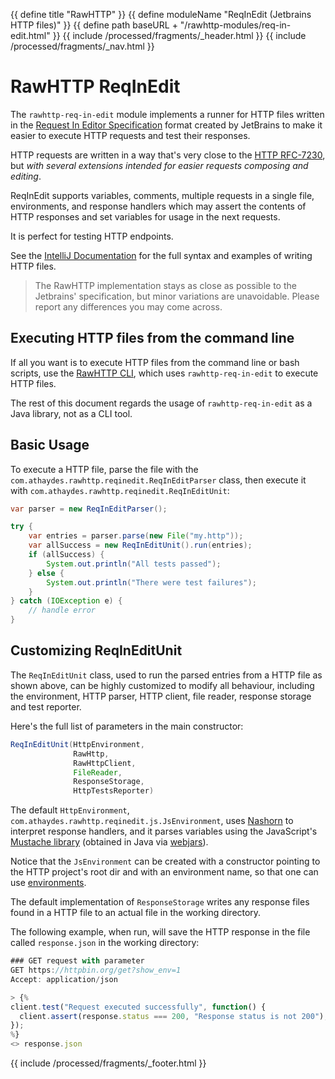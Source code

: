 {{ define title "RawHTTP" }}
{{ define moduleName "ReqInEdit (Jetbrains HTTP files)" }}
{{ define path baseURL + "/rawhttp-modules/req-in-edit.html" }}
{{ include /processed/fragments/_header.html }}
{{ include /processed/fragments/_nav.html }}

# RawHTTP ReqInEdit

The `rawhttp-req-in-edit` module implements a runner for HTTP files written in the [Request In Editor Specification](https://github.com/JetBrains/http-request-in-editor-spec)
format created by JetBrains to make it easier to execute HTTP requests and test their responses.

HTTP requests are written in a way that's very close to the [HTTP RFC-7230](https://tools.ietf.org/html/rfc7230#section-3),
but _with several extensions intended for easier requests composing and editing_.

ReqInEdit supports variables, comments, multiple requests in a single file, environments,
and response handlers which may assert the contents of HTTP responses and set variables for usage in the next
requests.

It is perfect for testing HTTP endpoints.

See the [IntelliJ Documentation](https://www.jetbrains.com/help/idea/http-client-in-product-code-editor.html) for
the full syntax and examples of writing HTTP files. 

> The RawHTTP implementation stays as close as possible to the Jetbrains' specification, but minor variations are unavoidable.
  Please report any differences you may come across.

## Executing HTTP files from the command line

If all you want is to execute HTTP files from the command line or bash scripts, use the
[RawHTTP CLI](cli.html), which uses `rawhttp-req-in-edit` to execute HTTP files.

The rest of this document regards the usage of `rawhttp-req-in-edit` as a Java library, not as a CLI tool. 

## Basic Usage

To execute a HTTP file, parse the file with the `com.athaydes.rawhttp.reqinedit.ReqInEditParser` class, 
then execute it with `com.athaydes.rawhttp.reqinedit.ReqInEditUnit`:

```java
var parser = new ReqInEditParser();

try {
    var entries = parser.parse(new File("my.http"));
    var allSuccess = new ReqInEditUnit().run(entries);
    if (allSuccess) {
        System.out.println("All tests passed");
    } else {
        System.out.println("There were test failures");
    }
} catch (IOException e) {
    // handle error
}
```

## Customizing ReqInEditUnit

The `ReqInEditUnit` class, used to run the parsed entries from a HTTP file as shown above, can be highly customized
to modify all behaviour, including the environment, HTTP parser, HTTP client, file reader, response storage and test reporter.

Here's the full list of parameters in the main constructor:

```java
ReqInEditUnit(HttpEnvironment,
              RawHttp,
              RawHttpClient,
              FileReader,
              ResponseStorage, 
              HttpTestsReporter)
```

The default `HttpEnvironment`, `com.athaydes.rawhttp.reqinedit.js.JsEnvironment`, uses [Nashorn](https://winterbe.com/posts/2014/04/05/java8-nashorn-tutorial/)
to interpret response handlers, and it parses variables using the
JavaScript's [Mustache library](https://mustache.github.io/) (obtained in Java via [webjars](https://www.webjars.org/)).

Notice that the `JsEnvironment` can be created with a constructor pointing to the HTTP project's root dir and with 
an environment name, so that one can use [environments](https://www.jetbrains.com/help/idea/http-client-in-product-code-editor.html#environment-variables).

The default implementation of `ResponseStorage` writes any response files found in a HTTP file to an actual file
in the working directory.

The following example, when run, will save the HTTP response in the file called `response.json` in the working directory:

```javascript
### GET request with parameter
GET https://httpbin.org/get?show_env=1
Accept: application/json

> {%
client.test("Request executed successfully", function() {
  client.assert(response.status === 200, "Response status is not 200");
});
%}
<> response.json
```

{{ include /processed/fragments/_footer.html }}
